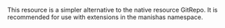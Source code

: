 This resource is a simpler alternative to the native resource GitRepo. It is recommended for use with extensions in the manishas namespace.
